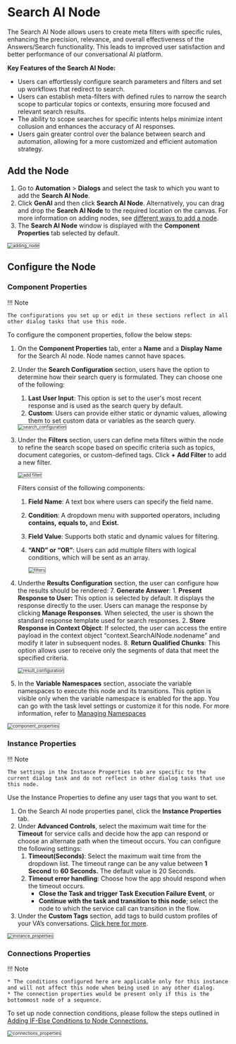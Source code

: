 # Search AI Node

The Search AI Node allows users to create meta filters with specific rules, enhancing the precision, relevance, and overall effectiveness of the Answers/Search functionality. This leads to improved user satisfaction and better performance of our conversational AI platform.

**Key Features of the Search AI Node:**

* Users can effortlessly configure search parameters and filters and set up workflows that redirect to search.
* Users can establish meta-filters with defined rules to narrow the search scope to particular topics or contexts, ensuring more focused and relevant search results.
* The ability to scope searches for specific intents helps minimize intent collusion and enhances the accuracy of AI responses.
* Users gain greater control over the balance between search and automation, allowing for a more customized and efficient automation strategy.

## Add the Node

1. Go to **Automation** > **Dialogs** and select the task to which you want to add the **Search AI Node**.
2. Click **GenAI** and then click **Search AI Node**. Alternatively, you can drag and drop the **Search AI Node** to the required location on the canvas. For more information on adding nodes, see [different ways to add a node](../../using-the-dialog-builder-tool/#add-nodes).
3. The **Search AI Node** window is displayed with the **Component Properties** tab selected by default.

<img src="../images/search_ai_adding_node.png" alt="adding_node" title="adding_node" style="border:1px solid gray;zoom:70%;">


## Configure the Node

### Component Properties


!!! Note

    The configurations you set up or edit in these sections reflect in all other dialog tasks that use this node.

To configure the component properties, follow the below steps:

1. On the **Component Properties** tab, enter a **Name** and a **Display Name** for the Search AI  node. Node names cannot have spaces.
2. Under the **Search Configuration** section, users have the option to determine how their search query is formulated. They can choose one of the following:
    1. **Last User Input**: This option is set to the user's most recent response and is used as the search query by default.
    2. **Custom**: Users can provide either static or dynamic values, allowing them to set custom data or variables as the search query.

    <img src="../images/search_ai_search_configuration.png" alt="search_configuration" title="search_configuration" style="border:1px solid gray;zoom:70%;">

3. Under the **Filters** section, users can define meta filters within the node to refine the search scope based on specific criteria such as topics, document categories, or custom-defined tags. Click **+ Add Filter** to add a new filter.

    <img src="../images/search_ai_add_filter.png" alt="add filter" title="add_filter" style="border:1px solid gray;zoom:70%;">
 
    Filters consist of the following components:

    1. **Field Name**: A text box where users can specify the field name.

    2. **Condition**: A dropdown menu with supported operators, including **contains,** **equals to,** and **Exist.**

    3. **Field Value**: Supports both static and dynamic values for filtering.

    4. **“AND” or “OR”**: Users can add multiple filters with logical conditions, which will be sent as an array.


        <img src="../images/search_ai_filters.png" alt="filters" title="filters" style="border:1px solid gray;zoom:70%;">
 

4. Underthe **Results Configuration** section, the user can configure how the results should be rendered:
    7. **Generate Answer**:
        1. **Present Response to User:** This option is selected by default. It displays the response directly to the user. Users can manage the response by clicking **Manage Responses**. When selected, the user is shown the standard response template used for search responses.
        2. **Store Response in Context Object**: If selected, the user can access the entire payload in the context object  “context.SearchAINode.nodename” and modify it later in subsequent nodes.
    8. **Return Qualified Chunks**: This option allows user to receive only the segments of data that meet the specified criteria. 

     <img src="../images/search_ai_result_configuration.png" alt="result_configuration" title="Result_configuration" style="border:1px solid gray;zoom:70%;">

5. In the **Variable Namespaces** section, associate the variable namespaces to execute this node and its transitions. This option is visible only when the variable namespace is enabled for the app. You can go with the task level settings or customize it for this node. For more information, refer to [Managing Namespaces](../../../../app-settings/managing-namespace.md)

 <img src="../images/search_ai_component_properties.png" alt="component_properties" title="component properties" style="border:1px solid gray;zoom:70%;">
 

### Instance Properties

!!! Note

    The settings in the Instance Properties tab are specific to the current dialog task and do not reflect in other dialog tasks that use this node.

Use the Instance Properties to define any user tags that you want to set.

1. On the Search AI node properties panel, click the **Instance Properties** tab.
2. Under **Advanced Controls**, select the maximum wait time for the **Timeout** for service calls and decide how the app can respond or choose an alternate path when the timeout occurs. You can configure the following settings:
    1. **Timeout(Seconds)**: Select the maximum wait time from the dropdown list. The timeout range can be any value between **1 Second** to **60 Seconds.** The default value is 20 Seconds.
    2. **Timeout error handling**: Choose how the app should respond when the timeout occurs.
        * **Close the Task and trigger Task Execution Failure Event**, or
        * **Continue with the task and transition to this node**; select the node to which the service call can transition in the flow.
3. Under the **Custom Tags** section, add tags to build custom profiles of your VA’s conversations. [Click here for more](../../../../../analytics/automation/custom-dashboard/custom-meta-tags).

 <img src="../images/search_ai_instance_properties.png" alt="instance_properties" title="instance_properties" style="border:1px solid gray;zoom:70%;">
 
### Connections Properties

!!! Note

    * The conditions configured here are applicable only for this instance and will not affect this node when being used in any other dialog.
    * The connection properties would be present only if this is the bottommost node of a sequence.

To set up node connection conditions, please follow the steps outlined in [Adding IF-Else Conditions to Node Connections.](../../node-connections/nodes-conditions)

 <img src="../images/search_ai_connections_properties.png" alt="connections_properties" title="connections_properties" style="border:1px solid gray;zoom:70%;">
